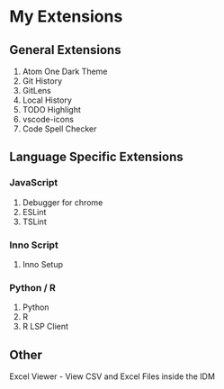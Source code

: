 # My Extensions #

## General Extensions ##

1. Atom One Dark Theme
3. Git History
4. GitLens
5. Local History
6. TODO Highlight
7. vscode-icons
8. Code Spell Checker

## Language Specific Extensions ##

### JavaScript ###

1. Debugger for chrome
2. ESLint
3. TSLint

### Inno Script ###

1. Inno Setup

### Python / R ###

1. Python
2. R
3. R LSP Client

## Other ##

Excel Viewer - View CSV and Excel Files inside the IDM